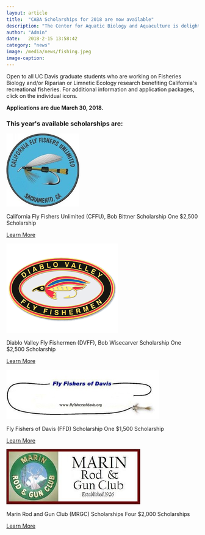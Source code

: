 ```yaml
---
layout: article
title:  "CABA Scholarships for 2018 are now available"
description: "The Center for Aquatic Biology and Aquaculture is delighted to announce several 2018 scholarships."
author: "Admin"
date:   2018-2-15 13:58:42
category: "news"
image: /media/news/fishing.jpeg
image-caption:
---
```

<p>Open to all UC Davis graduate students who are working on Fisheries Biology and/or Riparian or Limnetic Ecology research benefiting California's recreational fisheries. For additional information and application packages, click on the individual icons.</p>
<p><b>Applications are due March 30, 2018.</b></p>
<h3>This year's available scholarships are:</h3>
<div class="mediaflexer">
	<div class="media-img">
		<img alt="California Fly Fishers Unlimited (CFFU)" src="/media//news/california_fly_fishers_unlimited.jpeg"/>
	</div>
	<div class="media-text"><p>California Fly Fishers Unlimited (CFFU), Bob Bittner Scholarship One $2,500 Scholarship</p>
	<p><a target="_blank" href="/media/files/BobBittnerScholarship.pdf">Learn More</a></p></div>
</div>
<div class="mediaflexer">
	<div class="media-img">
		<img alt="Diablo Valley Fly Fishermen (DVFF)" src="/media/news/diablo_valley_fly_fishermen.png"/>
	</div>
	<div class="media-text">
		<p>Diablo Valley Fly Fishermen (DVFF), Bob Wisecarver Scholarship One $2,500 Scholarship</p>
		<p><a target="_blank" href="/media/files/DiabloValleyFlyfisherman2018.pdf">Learn More</a></p>
	</div>
</div>

<div class="mediaflexer">
	<div class="media-img"><img alt="Fly Fishers of Davis (FFD)" src="/media/news/fly_fishers_of_davis.jpeg"/></div>
	<div class="media-text">
		<p>Fly Fishers of Davis (FFD) Scholarship One $1,500 Scholarship</p>
		<p><a target="_blank" href="/media/files/FlyFishersofDavisScholarship2018.pdf">Learn More</a></p>
	</div>
</div>

<div class="mediaflexer">
	<div class="media-img"><img alt="Marin Rod and Gun Club (MRGC)" src="/media/news/marin_rod_and_gun_club.jpeg"/></div>
	<div class="media-text">
		<p>Marin Rod and Gun Club (MRGC) Scholarships Four $2,000 Scholarships</p>
		<p><a target="_blank" href="/media/files/MarinRodandGunClubApplicationforScholarship.pdf">Learn More</a></p>
	</div>
</div>
